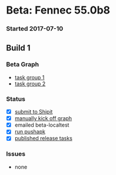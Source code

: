 # Beta: Fennec 55.0b8

### Started 2017-07-10

## Build 1

### Beta Graph
- [task group 1](https://tools.taskcluster.net/push-inspector/#/sj57XSnEQhuWsVOfZMLERQ)
- [task group 2](https://tools.taskcluster.net/push-inspector/#/sWZa8vqQR8WU_5lNyyAI7Q)

### Status
- [x] [submit to Shipit](https://wiki.mozilla.org/Release:Release_Automation_on_Mercurial:Starting_a_Release#Submit_to_Ship_It)
- [x] [manually kick off graph](https://github.com/mozilla/releasewarrior/blob/master/how-tos/fennec-temp-relpro.md#start-off-the-fennec-graph)
- [x] emailed beta-localtest
- [x] [run pushapk](https://github.com/mozilla/releasewarrior/blob/master/how-tos/fennec-temp-relpro.md#run-pushapk-manually)
- [x] [published release tasks](https://wiki.mozilla.org/Release:Release_Automation_on_Mercurial:Updates_through_Shipping#Post-release_tasks)

### Issues
- none


